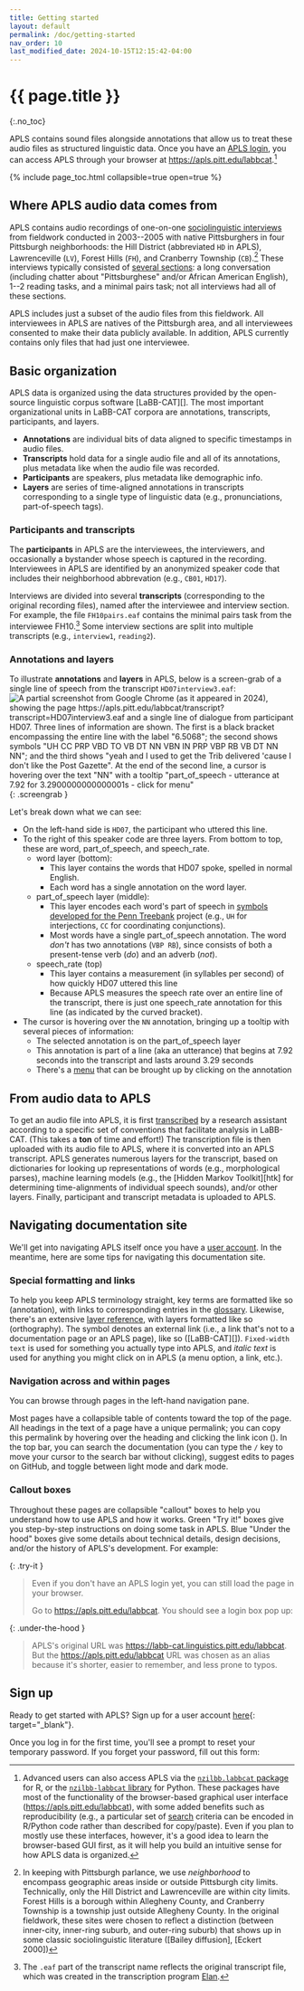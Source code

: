 ```yaml
---
title: Getting started
layout: default
permalink: /doc/getting-started
nav_order: 10
last_modified_date: 2024-10-15T12:15:42-04:00
---
```


# {{ page.title }}
{:.no_toc}

APLS contains sound files alongside annotations that allow us to treat these audio files as structured linguistic data.
Once you have an [APLS login](#sign-up), you can access APLS through your browser at <https://apls.pitt.edu/labbcat>.[^r-python]
<!-- APLS works just like any other webpage: you can use the back/forward buttons to navigate, create bookmarks, load multiple pages in tabs, etc. -->

[^r-python]: Advanced users can also access APLS via the [`nzilbb.labbcat` package](https://nzilbb.github.io/labbcat-R/) for R, or the [`nzilbb-labbcat` library](https://nzilbb.github.io/labbcat-py/) for Python. These packages have most of the functionality of the browser-based graphical user interface (https://apls.pitt.edu/labbcat), with some added benefits such as reproducibility (e.g., a particular set of [search](doc/search) criteria can be encoded in R/Python code rather than described for copy/paste). Even if you plan to mostly use these interfaces, however, it's a good idea to learn the browser-based GUI first, as it will help you build an intuitive sense for how APLS data is organized.

{% include page_toc.html collapsible=true open=true %}


## Where APLS audio data comes from

APLS contains audio recordings of one-on-one [sociolinguistic interviews](https://languageandlife.org/about-sociolinguistics/) from fieldwork conducted in 2003--2005 with native Pittsburghers in four Pittsburgh neighborhoods: the Hill District (abbreviated `HD` in APLS), Lawrenceville (`LV`), Forest Hills (`FH`), and Cranberry Township (`CB`).[^neighborhood]
These interviews typically consisted of [several sections](https://ecampusontario.pressbooks.pub/essentialsoflinguistics2/chapter/10-5-variationist-methods-and-concepts): a long conversation (including chatter about "Pittsburghese" and/or African American English), 1--2 reading tasks, and a minimal pairs task;
not all interviews had all of these sections.

[^neighborhood]: In keeping with Pittsburgh parlance, we use _neighborhood_ to encompass geographic areas inside or outside Pittsburgh city limits. Technically, only the Hill District and Lawrenceville are within city limits. Forest Hills is a borough within Allegheny County, and Cranberry Township is a township just outside Allegheny County. In the original fieldwork, these sites were chosen to reflect a distinction (between inner-city, inner-ring suburb, and outer-ring suburb) that shows up in some classic sociolinguistic literature ([Bailey diffusion], [Eckert 2000])

APLS includes just a subset of the audio files from this fieldwork.
All interviewees in APLS are natives of the Pittsburgh area, and all interviewees consented to make their data publicly available.
In addition, APLS currently contains only files that had just one interviewee.


## Basic organization

APLS data is organized using the data structures provided by the open-source linguistic corpus software [LaBB-CAT][].
The most important organizational units in LaBB-CAT corpora are <span class="keyterm">annotations</span>, <span class="keyterm">transcripts</span>, <span class="keyterm">participants</span>, and <span class="keyterm">layers</span>.

- **Annotations** are individual bits of data aligned to specific timestamps in audio files.
- **Transcripts** hold data for a single audio file and all of its annotations, plus metadata like when the audio file was recorded.
- **Participants** are speakers, plus metadata like demographic info.
- **Layers** are series of time-aligned annotations in transcripts corresponding to a single type of linguistic data (e.g., pronunciations, part-of-speech tags).


### Participants and transcripts

The **participants** in APLS are the interviewees, the interviewers, and occasionally a bystander whose speech is captured in the recording.
Interviewees in APLS are identified by an anonymized <span class="keyterm">speaker code</span> that includes their neighborhood abbrevation (e.g., `CB01`, `HD17`).

Interviews are divided into several **transcripts** (corresponding to the original recording files), named after the interviewee and interview section.
For example, the file `FH10pairs.eaf` contains the minimal pairs task from the interviewee FH10.[^eaf]
Some interview sections are split into multiple transcripts (e.g., `interview1`, `reading2`).

[^eaf]: The `.eaf` part of the transcript name reflects the original transcript file, which was created in the transcription program [Elan](https://archive.mpi.nl/tla/elan).


### Annotations and layers

To illustrate **annotations** and **layers** in APLS, below is a screen-grab of a single <span class="keyterm">line</span> of speech from the transcript `HD07interview3.eaf`:
![A partial screenshot from Google Chrome (as it appeared in 2024), showing the page https://apls.pitt.edu/labbcat/transcript?transcript=HD07interview3.eaf and a single line of dialogue from participant HD07. Three lines of information are shown. The first is a black bracket encompassing the entire line with the label "6.5068"; the second shows symbols "UH CC PRP VBD TO VB DT NN VBN IN PRP VBP RB VB DT NN NN"; and the third shows "yeah and I used to get the Trib delivered 'cause I don't like the Post Gazette". At the end of the second line, a cursor is hovering over the text "NN" with a tooltip "part_of_speech - utterance at 7.92 for 3.2900000000000001s - click for menu"](/assets/img/demo-page.png){: .screengrab }
<!-- A better screen-grab would: (a) be narrower (not take up as much x-axis real estate), (b) be from a line that doesn't have an annoying duration -->


Let's break down what we can see:

- On the left-hand side is `HD07`, the participant who uttered this line.
- To the right of this speaker code are three layers. From bottom to top, these are <span class="layer">word</span>, <span class="layer">part_of_speech</span>, and <span class="layer">speech_rate</span>.
  - <span class="layer">word</span> layer (bottom):
    - This layer contains the words that HD07 spoke, spelled in normal English.
    - Each word has a single annotation on the <span class="layer">word</span> layer.
  - <span class="layer">part_of_speech</span> layer (middle):
    - This layer encodes each word's part of speech in [symbols developed for the Penn Treebank](doc/notation-systems#penn-treebank-pos-tags) project (e.g., `UH` for interjections, `CC` for coordinating conjunctions).
    - Most words have a single <span class="layer">part_of_speech</span> annotation. The word _don't_ has two annotations (`VBP RB`), since consists of both a present-tense verb (_do_) and an adverb (_not_).
  - <span class="layer">speech_rate</span> (top)
    - This layer contains a measurement (in syllables per second) of how quickly HD07 uttered this line
    - Because APLS measures the speech rate over an entire line of the transcript, there is just one <span class="layer">speech_rate</span> annotation for this line (as indicated by the curved bracket).
- The cursor is hovering over the `NN` annotation, bringing up a tooltip with several pieces of information:
  - The selected annotation is on the <span class="layer">part_of_speech</span> layer
  - This annotation is part of a line (aka an <span class="layer">utterance</span>) that begins at 7.92 seconds into the transcript and lasts around 3.29 seconds
  - There's a [menu](doc/view-transcript#word-menu) that can be brought up by clicking on the annotation


## From audio data to APLS

To get an audio file into APLS, it is first [transcribed](doc/transcription) by a research assistant according to a specific set of conventions that facilitate analysis in LaBB-CAT.
(This takes a **ton** of time and effort!)
The transcription file is then uploaded with its audio file to APLS, where it is converted into an APLS transcript.
APLS generates numerous layers for the transcript, based on dictionaries for looking up representations of words (e.g., morphological parses), machine learning models (e.g., the [Hidden Markov Toolkit][htk] for determining time-alignments of individual speech sounds), and/or other layers.
Finally, participant and transcript metadata is uploaded to APLS.


## Navigating documentation site

We'll get into navigating APLS itself once you have a [user account](#sign-up).
In the meantime, here are some tips for navigating this documentation site.


### Special formatting and links

To help you keep APLS terminology straight, key terms are formatted like so (<span class="keyterm">annotation</span>), with links to corresponding entries in the [glossary](doc/glossary).
Likewise, there's an extensive [layer reference](doc/layer-reference), with layers formatted like so (<span class="layer">orthography</span>).
The symbol <!-- SVG ext --> denotes an external link (i.e., a link that's not to a documentation page or an APLS page), like so ([LaBB-CAT][]).
`Fixed-width text` is used for something you actually type into APLS, and _italic text_ is used for anything you might click on in APLS (a menu option, a link, etc.).


### Navigation across and within pages

You can browse through pages in the left-hand navigation pane.
<!-- If you're viewing this site on a mobile device, you can click = to bring up the navigation -->
Most pages have a collapsible table of contents toward the top of the page.
All headings in the text of a page have a unique permalink; 
you can copy this permalink by hovering over the heading and clicking the link icon (<!-- SVG link -->).
In the top bar, you can search the documentation (you can type the `/` key to move your cursor to the search bar without clicking), suggest edits to pages on GitHub, and toggle between light mode and dark mode.


### Callout boxes

Throughout these pages are collapsible "callout" boxes to help you understand how to use APLS and how it works.
Green "Try it!" boxes give you step-by-step instructions on doing some task in APLS.
Blue "Under the hood" boxes give some details about technical details, design decisions, and/or the history of APLS's development.
For example:

{: .try-it }
> Even if you don't have an APLS login yet, you can still load the page in your browser.
>
> Go to https://apls.pitt.edu/labbcat.
> You should see a login box pop up:
> <!-- SCREEN GRAB login box -->

{: .under-the-hood }
> APLS's original URL was https://labb-cat.linguistics.pitt.edu/labbcat.
> But the https://apls.pitt.edu/labbcat URL was chosen as an alias because it's shorter, easier to remember, and less prone to typos.


<!-- ## Terms of use -->

## Sign up

<!-- Crib from the Google Form -->

<!-- Possibly embed the Google Form -->

Ready to get started with APLS? Sign up for a user account [here](https://docs.google.com/forms/d/e/1FAIpQLSdFclWfbWZ-aM-h3Givrr4mH9T4MjyWaeQ-TpTMriC5mOcoqw/viewform){: target="_blank"}.

Once you log in for the first time, you'll see a prompt to reset your temporary password.
If you forget your password, fill out this form: 

